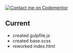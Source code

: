[![Contact me on Codementor](https://www.codementor.io/m-badges/boonecabal/find-me-on-cm-g.svg)](https://www.codementor.io/@boonecabal?refer=badge)

## Current

* created gulpfile.js
* created base.scss
* reworked index.html